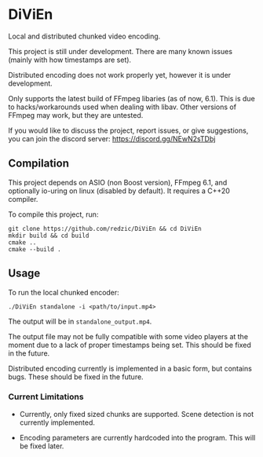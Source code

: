 # DiViEn

Local and distributed chunked video encoding.

This project is still under development. There are
many known issues (mainly with how timestamps are set).

Distributed encoding does not work properly yet,
however it is under development.

Only supports the latest build of FFmpeg libaries (as of now, 6.1).
This is due to hacks/workarounds used when dealing with
libav. Other versions of FFmpeg may work, but they are untested.

If you would like to discuss the project, report issues, or
give suggestions, you can join the discord server: https://discord.gg/NEwN2sTDbj

## Compilation

This project depends on ASIO (non Boost version), FFmpeg 6.1, and optionally io-uring on linux (disabled by default). It requires a C++20 compiler.

To compile this project, run:

```
git clone https://github.com/redzic/DiViEn && cd DiViEn
mkdir build && cd build
cmake ..
cmake --build .
```

## Usage

To run the local chunked encoder:

```
./DiViEn standalone -i <path/to/input.mp4>
```

The output will be in `standalone_output.mp4`.

The output file may not be fully compatible with some video players at the moment due to
a lack of proper timestamps being set. This should be fixed in the future.

Distributed encoding currently is implemented in a basic form, but contains bugs. These should be fixed in the future.

### Current Limitations 

- Currently, only fixed sized chunks are supported. Scene detection is not currently implemented.

- Encoding parameters are currently hardcoded into the program. This will be fixed later.
